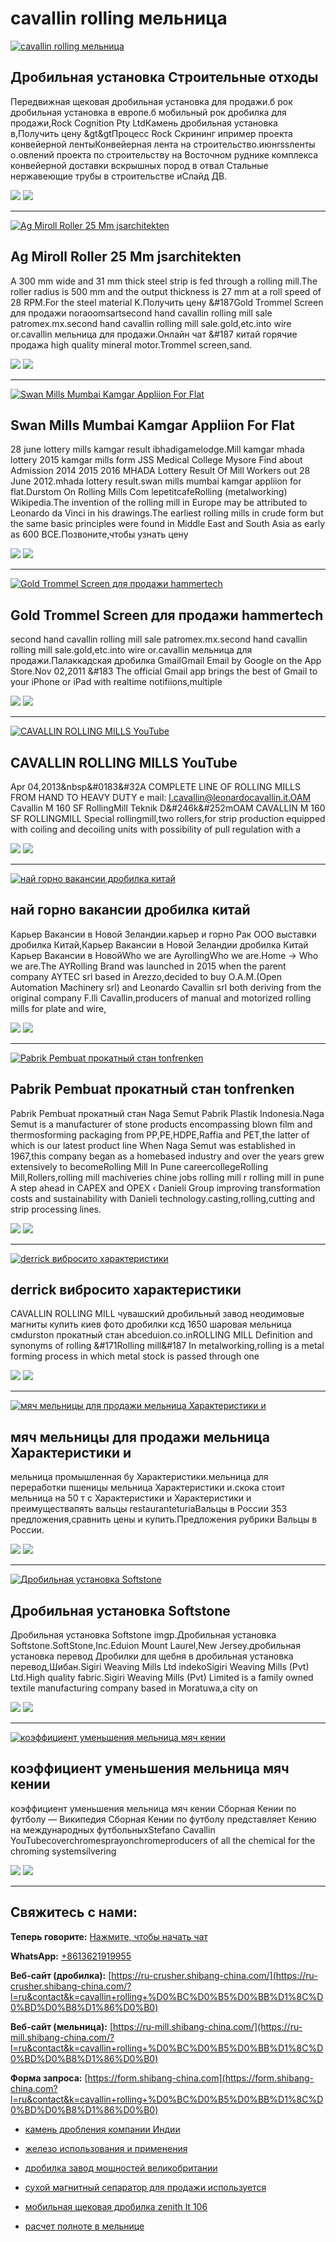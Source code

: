 # cavallin rolling мельница

<a href="https://swt.shibang-china.com/?n=lxq&l=ru&img&k=cavallin+rolling+%D0%BC%D0%B5%D0%BB%D1%8C%D0%BD%D0%B8%D1%86%D0%B0" target="_blank">![cavallin rolling мельница](http://static.shibang-china.com/all-800x300/1284.jpg)</a>

## Дробильная установка Строительные отходы
Передвижная щековая дробильная установка для продажи.б рок дробильная установка в европе.б мобильный рок дробилка для продажи,Rock Cognition Pty LtdКамень дробильная установка в,Получить цену &gt&gtПроцесс Rock Скрининг ипример проекта конвейерной лентыКонвейерная лента на строительство.июнrssленты о.овлений проекта по строительству на Восточном руднике комплекса конвейерной доставки вскрышных пород в отвал Стальные нержавеющие трубы в строительстве иСлайд ДВ.


<a href="https://whatsapp.shibangsoft.com/WhatsApp.php" target="_blank" title="WhatsApp">![](http://static.shibang-china.com/icon/whatsapp.png)</a> <a href="https://swt.shibang-china.com/?n=lxq&l=ru&icon&k=cavallin+rolling+%D0%BC%D0%B5%D0%BB%D1%8C%D0%BD%D0%B8%D1%86%D0%B0" target="_blank">![](http://static.shibang-china.com/icon/chat-ru.png)</a>

---

<a href="https://swt.shibang-china.com/?n=lxq&l=ru&img&k=cavallin+rolling+%D0%BC%D0%B5%D0%BB%D1%8C%D0%BD%D0%B8%D1%86%D0%B0" target="_blank">![Ag Miroll Roller 25 Mm jsarchitekten](http://static.shibang-china.com/all-800x300/565.jpg)</a>

## Ag Miroll Roller 25 Mm jsarchitekten
A 300 mm wide and 31 mm thick steel strip is fed through a rolling mill.The roller radius is 500 mm and the output thickness is 27 mm at a roll speed of 28 RPM.For the steel material K.Получить цену &#187Gold Trommel Screen для продажи noraoomsartsecond hand cavallin rolling mill sale patromex.mx.second hand cavallin rolling mill sale.gold,etc.into wire or.cavallin мельница для продажи.Онлайн чат &#187 китай горячие продажа high quality mineral motor.Trommel screen,sand.


<a href="https://whatsapp.shibangsoft.com/WhatsApp.php" target="_blank" title="WhatsApp">![](http://static.shibang-china.com/icon/whatsapp.png)</a> <a href="https://swt.shibang-china.com/?n=lxq&l=ru&icon&k=cavallin+rolling+%D0%BC%D0%B5%D0%BB%D1%8C%D0%BD%D0%B8%D1%86%D0%B0" target="_blank">![](http://static.shibang-china.com/icon/chat-ru.png)</a>

---

<a href="https://swt.shibang-china.com/?n=lxq&l=ru&img&k=cavallin+rolling+%D0%BC%D0%B5%D0%BB%D1%8C%D0%BD%D0%B8%D1%86%D0%B0" target="_blank">![Swan Mills Mumbai Kamgar Appliion For Flat](http://static.shibang-china.com/all-800x300/1420.jpg)</a>

## Swan Mills Mumbai Kamgar Appliion For Flat
28 june lottery mills kamgar result ibhadigamelodge.Mill kamgar mhada lottery 2015 kamgar mills form JSS Medical College Mysore Find about Admission 2014 2015 2016 MHADA Lottery Result Of Mill Workers out 28 June 2012.mhada lottery result.swan mills mumbai kamgar appliion for flat.Durstom On Rolling Mills Com lepetitcafeRolling (metalworking) Wikipedia.The invention of the rolling mill in Europe may be attributed to Leonardo da Vinci in his drawings.The earliest rolling mills in crude form but the same basic principles were found in Middle East and South Asia as early as 600 BCE.Позвоните,чтобы узнать цену


<a href="https://whatsapp.shibangsoft.com/WhatsApp.php" target="_blank" title="WhatsApp">![](http://static.shibang-china.com/icon/whatsapp.png)</a> <a href="https://swt.shibang-china.com/?n=lxq&l=ru&icon&k=cavallin+rolling+%D0%BC%D0%B5%D0%BB%D1%8C%D0%BD%D0%B8%D1%86%D0%B0" target="_blank">![](http://static.shibang-china.com/icon/chat-ru.png)</a>

---

<a href="https://swt.shibang-china.com/?n=lxq&l=ru&img&k=cavallin+rolling+%D0%BC%D0%B5%D0%BB%D1%8C%D0%BD%D0%B8%D1%86%D0%B0" target="_blank">![Gold Trommel Screen для продажи hammertech](http://static.shibang-china.com/all-800x300/1342.jpg)</a>

## Gold Trommel Screen для продажи hammertech
second hand cavallin rolling mill sale patromex.mx.second hand cavallin rolling mill sale.gold,etc.into wire or.cavallin мельница для продажи.Палаккадская дробилка Gmail‎Gmail Email by Google on the App Store.Nov 02,2011 &#183 The official Gmail app brings the best of Gmail to your iPhone or iPad with realtime notifiions,multiple


<a href="https://whatsapp.shibangsoft.com/WhatsApp.php" target="_blank" title="WhatsApp">![](http://static.shibang-china.com/icon/whatsapp.png)</a> <a href="https://swt.shibang-china.com/?n=lxq&l=ru&icon&k=cavallin+rolling+%D0%BC%D0%B5%D0%BB%D1%8C%D0%BD%D0%B8%D1%86%D0%B0" target="_blank">![](http://static.shibang-china.com/icon/chat-ru.png)</a>

---

<a href="https://swt.shibang-china.com/?n=lxq&l=ru&img&k=cavallin+rolling+%D0%BC%D0%B5%D0%BB%D1%8C%D0%BD%D0%B8%D1%86%D0%B0" target="_blank">![CAVALLIN ROLLING MILLS YouTube](http://static.shibang-china.com/all-800x300/1397.jpg)</a>

## CAVALLIN ROLLING MILLS YouTube
Apr 04,2013&nbsp&#0183&#32A COMPLETE LINE OF ROLLING MILLS FROM HAND TO HEAVY DUTY e mail: l.cavallin@leonardocavallin.it.OAM Cavallin M 160 SF RollingMill Teknik D&#246k&#252mOAM CAVALLIN M 160 SF ROLLINGMILL Special rollingmill,two rollers,for strip production equipped with coiling and decoiling units with possibility of pull regulation with a


<a href="https://whatsapp.shibangsoft.com/WhatsApp.php" target="_blank" title="WhatsApp">![](http://static.shibang-china.com/icon/whatsapp.png)</a> <a href="https://swt.shibang-china.com/?n=lxq&l=ru&icon&k=cavallin+rolling+%D0%BC%D0%B5%D0%BB%D1%8C%D0%BD%D0%B8%D1%86%D0%B0" target="_blank">![](http://static.shibang-china.com/icon/chat-ru.png)</a>

---

<a href="https://swt.shibang-china.com/?n=lxq&l=ru&img&k=cavallin+rolling+%D0%BC%D0%B5%D0%BB%D1%8C%D0%BD%D0%B8%D1%86%D0%B0" target="_blank">![най горно вакансии дробилка китай](http://static.shibang-china.com/all-800x300/1119.jpg)</a>

## най горно вакансии дробилка китай
Карьер Вакансии в Новой Зеландии.карьер и горно Рак ООО выставки дробилка Китай,Карьер Вакансии в Новой Зеландии дробилка Китай Карьер Вакансии в НовойWho we are AyrollingWho we are.Home → Who we are.The AYRolling Brand was launched in 2015 when the parent company AYTEC srl based in Arezzo,decided to buy O.A.M.(Open Automation Machinery srl) and Leonardo Cavallin srl both deriving from the original company F.lli Cavallin,producers of manual and motorized rolling mills for plate and wire,


<a href="https://whatsapp.shibangsoft.com/WhatsApp.php" target="_blank" title="WhatsApp">![](http://static.shibang-china.com/icon/whatsapp.png)</a> <a href="https://swt.shibang-china.com/?n=lxq&l=ru&icon&k=cavallin+rolling+%D0%BC%D0%B5%D0%BB%D1%8C%D0%BD%D0%B8%D1%86%D0%B0" target="_blank">![](http://static.shibang-china.com/icon/chat-ru.png)</a>

---

<a href="https://swt.shibang-china.com/?n=lxq&l=ru&img&k=cavallin+rolling+%D0%BC%D0%B5%D0%BB%D1%8C%D0%BD%D0%B8%D1%86%D0%B0" target="_blank">![Pabrik Pembuat прокатный стан tonfrenken](http://static.shibang-china.com/all-800x300/1298.jpg)</a>

## Pabrik Pembuat прокатный стан tonfrenken
Pabrik Pembuat прокатный стан Naga Semut Pabrik Plastik Indonesia.Naga Semut is a manufacturer of stone products encompassing blown film and thermosforming packaging from PP,PE,HDPE,Raffia and PET,the latter of which is our latest product line When Naga Semut was established in 1967,this company began as a homebased industry and over the years grew extensively to becomeRolling Mill In Pune careercollegeRolling Mill,Rollers,rolling mill machiveries chine jobs rolling mill r rolling mill in pune A step ahead in CAPEX and OPEX ‹ Danieli Group improving transformation costs and sustainability with Danieli technology.casting,rolling,cutting and strip processing lines.


<a href="https://whatsapp.shibangsoft.com/WhatsApp.php" target="_blank" title="WhatsApp">![](http://static.shibang-china.com/icon/whatsapp.png)</a> <a href="https://swt.shibang-china.com/?n=lxq&l=ru&icon&k=cavallin+rolling+%D0%BC%D0%B5%D0%BB%D1%8C%D0%BD%D0%B8%D1%86%D0%B0" target="_blank">![](http://static.shibang-china.com/icon/chat-ru.png)</a>

---

<a href="https://swt.shibang-china.com/?n=lxq&l=ru&img&k=cavallin+rolling+%D0%BC%D0%B5%D0%BB%D1%8C%D0%BD%D0%B8%D1%86%D0%B0" target="_blank">![derrick вибросито характеристики](http://static.shibang-china.com/all-800x300/535.jpg)</a>

## derrick вибросито характеристики
CAVALLIN ROLLING MILL чувашский дробильный завод неодимовые магниты купить киев фото дробилки ксд 1650 шаровая мельница смdurston прокатный стан abceduion.co.inROLLING MILL Definition and synonyms of rolling &#171Rolling mill&#187 In metalworking,rolling is a metal forming process in which metal stock is passed through one


<a href="https://whatsapp.shibangsoft.com/WhatsApp.php" target="_blank" title="WhatsApp">![](http://static.shibang-china.com/icon/whatsapp.png)</a> <a href="https://swt.shibang-china.com/?n=lxq&l=ru&icon&k=cavallin+rolling+%D0%BC%D0%B5%D0%BB%D1%8C%D0%BD%D0%B8%D1%86%D0%B0" target="_blank">![](http://static.shibang-china.com/icon/chat-ru.png)</a>

---

<a href="https://swt.shibang-china.com/?n=lxq&l=ru&img&k=cavallin+rolling+%D0%BC%D0%B5%D0%BB%D1%8C%D0%BD%D0%B8%D1%86%D0%B0" target="_blank">![мяч мельницы для продажи мельница Характеристики и](http://static.shibang-china.com/all-800x300/1408.jpg)</a>

## мяч мельницы для продажи мельница Характеристики и
мельница промышленная бу Характеристики.мельница для переработки пшеницы мельница Характеристики и.скока стоит мельница на 50 т с Характеристики и Характеристики и преимуществапять вальцы restauranteturiaВальцы в России 353 предложения,сравнить цены и купить.Предложения рубрики Вальцы в России.


<a href="https://whatsapp.shibangsoft.com/WhatsApp.php" target="_blank" title="WhatsApp">![](http://static.shibang-china.com/icon/whatsapp.png)</a> <a href="https://swt.shibang-china.com/?n=lxq&l=ru&icon&k=cavallin+rolling+%D0%BC%D0%B5%D0%BB%D1%8C%D0%BD%D0%B8%D1%86%D0%B0" target="_blank">![](http://static.shibang-china.com/icon/chat-ru.png)</a>

---

<a href="https://swt.shibang-china.com/?n=lxq&l=ru&img&k=cavallin+rolling+%D0%BC%D0%B5%D0%BB%D1%8C%D0%BD%D0%B8%D1%86%D0%B0" target="_blank">![Дробильная установка Softstone](http://static.shibang-china.com/all-800x300/168.jpg)</a>

## Дробильная установка Softstone
Дробильная установка Softstone imgp.Дробильная установка Softstone.SoftStone,Inc.Eduion Mount Laurel,New Jersey.дробильная установка перевод Дробилки для щебня в дробильная установка перевод,Шибан.Sigiri Weaving Mills Ltd indekoSigiri Weaving Mills (Pvt) Ltd.High quality fabric.Sigiri Weaving Mills (Pvt) Limited is a family owned textile manufacturing company based in Moratuwa,a city on


<a href="https://whatsapp.shibangsoft.com/WhatsApp.php" target="_blank" title="WhatsApp">![](http://static.shibang-china.com/icon/whatsapp.png)</a> <a href="https://swt.shibang-china.com/?n=lxq&l=ru&icon&k=cavallin+rolling+%D0%BC%D0%B5%D0%BB%D1%8C%D0%BD%D0%B8%D1%86%D0%B0" target="_blank">![](http://static.shibang-china.com/icon/chat-ru.png)</a>

---

<a href="https://swt.shibang-china.com/?n=lxq&l=ru&img&k=cavallin+rolling+%D0%BC%D0%B5%D0%BB%D1%8C%D0%BD%D0%B8%D1%86%D0%B0" target="_blank">![коэффициент уменьшения мельница мяч кении](http://static.shibang-china.com/all-800x300/1361.jpg)</a>

## коэффициент уменьшения мельница мяч кении
коэффициент уменьшения мельница мяч кении Сборная Кении по футболу — Википедия Сборная Кении по футболу представляет Кению на международных футбольныхStefano Cavallin YouTubecoverchromesprayonchromeproducers of all the chemical for the chroming systemsilvering


<a href="https://whatsapp.shibangsoft.com/WhatsApp.php" target="_blank" title="WhatsApp">![](http://static.shibang-china.com/icon/whatsapp.png)</a> <a href="https://swt.shibang-china.com/?l=ru&icon&k=cavallin+rolling+%D0%BC%D0%B5%D0%BB%D1%8C%D0%BD%D0%B8%D1%86%D0%B0" target="_blank">![](http://static.shibang-china.com/icon/chat-ru.png)</a>

---
## Свяжитесь с нами:

**Теперь говорите:** [Нажмите, чтобы начать чат](https://swt.shibang-china.com?l=ru&contact&k=cavallin+rolling+%D0%BC%D0%B5%D0%BB%D1%8C%D0%BD%D0%B8%D1%86%D0%B0)

**WhatsApp:**  [+8613621919955](https://whatsapp.shibangsoft.com/WhatsApp.php)

**Веб-сайт (дробилка):** [https://ru-crusher.shibang-china.com/](https://ru-crusher.shibang-china.com/?l=ru&contact&k=cavallin+rolling+%D0%BC%D0%B5%D0%BB%D1%8C%D0%BD%D0%B8%D1%86%D0%B0)

**Веб-сайт (мельница):** [https://ru-mill.shibang-china.com/](https://ru-mill.shibang-china.com/?l=ru&contact&k=cavallin+rolling+%D0%BC%D0%B5%D0%BB%D1%8C%D0%BD%D0%B8%D1%86%D0%B0)

**Форма запроса:** [https://form.shibang-china.com](https://form.shibang-china.com?l=ru&contact&k=cavallin+rolling+%D0%BC%D0%B5%D0%BB%D1%8C%D0%BD%D0%B8%D1%86%D0%B0)

* [камень дробления компании Индии](../58/%D0%BA%D0%B0%D0%BC%D0%B5%D0%BD%D1%8C%20%D0%B4%D1%80%D0%BE%D0%B1%D0%BB%D0%B5%D0%BD%D0%B8%D1%8F%20%D0%BA%D0%BE%D0%BC%D0%BF%D0%B0%D0%BD%D0%B8%D0%B8%20%D0%98%D0%BD%D0%B4%D0%B8%D0%B8.md)

* [железо использования и применения](../59/%D0%B6%D0%B5%D0%BB%D0%B5%D0%B7%D0%BE%20%D0%B8%D1%81%D0%BF%D0%BE%D0%BB%D1%8C%D0%B7%D0%BE%D0%B2%D0%B0%D0%BD%D0%B8%D1%8F%20%D0%B8%20%D0%BF%D1%80%D0%B8%D0%BC%D0%B5%D0%BD%D0%B5%D0%BD%D0%B8%D1%8F.md)

* [дробилка завод мощностей великобритании](../55/%D0%B4%D1%80%D0%BE%D0%B1%D0%B8%D0%BB%D0%BA%D0%B0%20%D0%B7%D0%B0%D0%B2%D0%BE%D0%B4%20%D0%BC%D0%BE%D1%89%D0%BD%D0%BE%D1%81%D1%82%D0%B5%D0%B9%20%D0%B2%D0%B5%D0%BB%D0%B8%D0%BA%D0%BE%D0%B1%D1%80%D0%B8%D1%82%D0%B0%D0%BD%D0%B8%D0%B8.md)

* [сухой магнитный сепаратор для продажи используется](../60/%D1%81%D1%83%D1%85%D0%BE%D0%B9%20%D0%BC%D0%B0%D0%B3%D0%BD%D0%B8%D1%82%D0%BD%D1%8B%D0%B9%20%D1%81%D0%B5%D0%BF%D0%B0%D1%80%D0%B0%D1%82%D0%BE%D1%80%20%D0%B4%D0%BB%D1%8F%20%D0%BF%D1%80%D0%BE%D0%B4%D0%B0%D0%B6%D0%B8%20%D0%B8%D1%81%D0%BF%D0%BE%D0%BB%D1%8C%D0%B7%D1%83%D0%B5%D1%82%D1%81%D1%8F.md)

* [мобильная щековая дробилка zenith lt 106](../52/%D0%BC%D0%BE%D0%B1%D0%B8%D0%BB%D1%8C%D0%BD%D0%B0%D1%8F%20%D1%89%D0%B5%D0%BA%D0%BE%D0%B2%D0%B0%D1%8F%20%D0%B4%D1%80%D0%BE%D0%B1%D0%B8%D0%BB%D0%BA%D0%B0%20zenith%20lt%20106.md)

* [расчет полноте в мельнице](../56/%D1%80%D0%B0%D1%81%D1%87%D0%B5%D1%82%20%D0%BF%D0%BE%D0%BB%D0%BD%D0%BE%D1%82%D0%B5%20%D0%B2%20%D0%BC%D0%B5%D0%BB%D1%8C%D0%BD%D0%B8%D1%86%D0%B5.md)